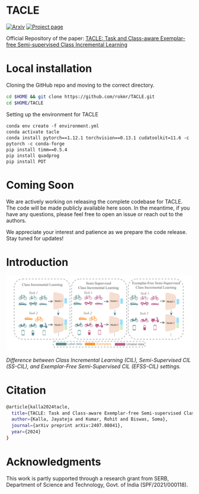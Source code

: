 # TACLE
[![Arxiv](https://img.shields.io/badge/arXiv-2407.08041-b31b1b)](https://arxiv.org/pdf/2407.08041)
[![Project page](https://img.shields.io/badge/Web-Project%20Page-green)](https://rokmr.github.io/tacle)

Official Repository of the paper: [TACLE: Task and Class-aware Exemplar-free Semi-supervised Class Incremental Learning](https://arxiv.org/pdf/2407.08041)


# Local installation

Cloning the GitHub repo and moving to the correct directory.

```bash
cd $HOME && git clone https://github.com/rokmr/TACLE.git
cd $HOME/TACLE
```

Setting up the environment for TACLE
```
conda env create -f environment.yml
conda activate tacle
conda install pytorch==1.12.1 torchvision==0.13.1 cudatoolkit=11.6 -c pytorch -c conda-forge
pip install timm==0.5.4
pip install quadprog
pip install POT
```

# Coming Soon

We are actively working on releasing the complete codebase for TACLE. The code will be made publicly available here soon. In the meantime, if you have any questions, please feel free to open an issue or reach out to the authors.

We appreciate your interest and patience as we prepare the code release. Stay tuned for updates!


# Introduction

![TACLE Overview](assets/intro.png)

*Difference between Class Incremental Learning (CIL), Semi-Supervised CIL (SS-CIL), and Exemplar-Free Semi-Supervised CIL (EFSS-CIL) settings.*


# Citation
```bash 
@article{kalla2024tacle,
  title={TACLE: Task and Class-aware Exemplar-free Semi-supervised Class Incremental Learning},
  author={Kalla, Jayateja and Kumar, Rohit and Biswas, Soma},
  journal={arXiv preprint arXiv:2407.08041},
  year={2024}
}

```
# Acknowledgments
This work is partly supported through a research grant from SERB, Department of Science and Technology, Govt. of India (SPF/2021/000118).